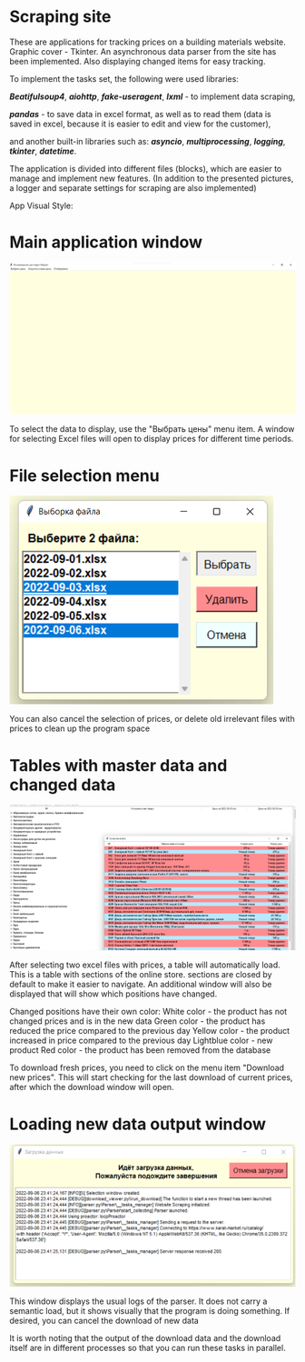 # Scraping site
These are applications for tracking prices on a building materials website. Graphic cover - Tkinter.
An asynchronous data parser from the site has been implemented.
Also displaying changed items for easy tracking.


To implement the tasks set, the following were used libraries:

***Beatifulsoup4***, ***aiohttp***, ***fake-useragent***, ***lxml*** - to implement data scraping,

***pandas*** - to save data in excel format, as well as to read them (data is saved in excel, because it is easier to edit and view for the customer),

and another built-in libraries such as: ***asyncio***, ***multiprocessing***, ***logging***, ***tkinter***, ***datetime***.


The application is divided into different files (blocks), which are easier to manage and implement new features.
(In addition to the presented pictures, a logger and separate settings for scraping are also implemented)


App Visual Style:                                                                                                        
# Main application window                                                            
![Alt text](https://github.com/FeltsAzn/Karat_prices/blob/master/ScreenShots/main_menu.png)

To select the data to display, use the "Выбрать цены" menu item.
A window for selecting Excel files will open to display prices for different time periods. 

# File selection menu                                                            
![Alt text](https://github.com/FeltsAzn/Karat_prices/blob/master/ScreenShots/select_menu_view.png)

You can also cancel the selection of prices, or delete old irrelevant files with prices to clean up the program space

# Tables with master data and changed data                                                            
![Alt text](https://github.com/FeltsAzn/Karat_prices/blob/master/ScreenShots/table_view.png)

After selecting two excel files with prices, a table will automatically load. This is a table with sections of the online store. sections are closed by default to make it easier to navigate. An additional window will also be displayed that will show which positions have changed.

Changed positions have their own color:
White color - the product has not changed prices and is in the new data
Green color - the product has reduced the price compared to the previous day
Yellow color - the product increased in price compared to the previous day
Lightblue color - new product
Red color - the product has been removed from the database

To download fresh prices, you need to click on the menu item "Download new prices". This will start checking for the last download of current prices, after which the download window will open.

# Loading new data output window                                                            
![Alt text](https://github.com/FeltsAzn/Karat_prices/blob/master/ScreenShots/download_view.png)

This window displays the usual logs of the parser. It does not carry a semantic load, but it shows visually that the program is doing something. If desired, you can cancel the download of new data

It is worth noting that the output of the download data and the download itself are in different processes so that you can run these tasks in parallel.



